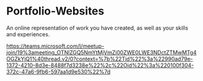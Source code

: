 # Portfolio-Websites
 An online representation of work you have created, as well as your skills and experiences.

https://teams.microsoft.com/l/meetup-join/19%3ameeting_OTNlZGQ5NmYtMjVmZi00ZWE0LWE3NDctZTMwMTg4OGZkYjQ1%40thread.v2/0?context=%7b%22Tid%22%3a%22990ad79e-1372-4210-8d3e-8488f7d3238e%22%2c%22Oid%22%3a%220100f304-372c-47a6-9fb6-597aa1d9e530%22%7d
